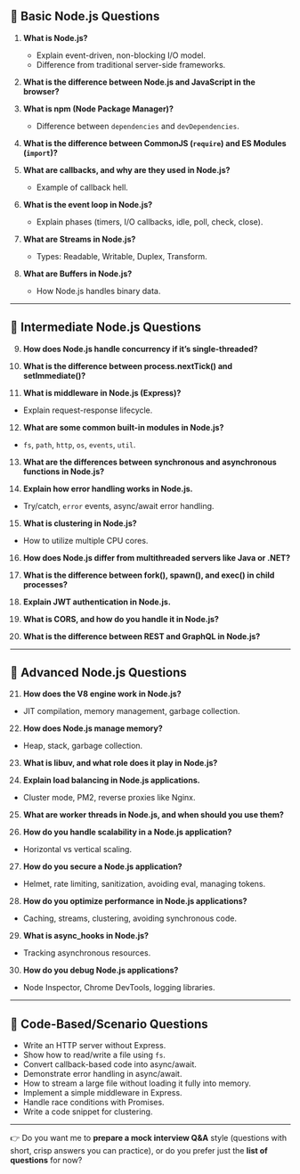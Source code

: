 ## 📌 **Basic Node.js Questions**

1. **What is Node.js?**

   * Explain event-driven, non-blocking I/O model.
   * Difference from traditional server-side frameworks.

2. **What is the difference between Node.js and JavaScript in the browser?**

3. **What is npm (Node Package Manager)?**

   * Difference between `dependencies` and `devDependencies`.

4. **What is the difference between CommonJS (`require`) and ES Modules (`import`)?**

5. **What are callbacks, and why are they used in Node.js?**

   * Example of callback hell.

6. **What is the event loop in Node.js?**

   * Explain phases (timers, I/O callbacks, idle, poll, check, close).

7. **What are Streams in Node.js?**

   * Types: Readable, Writable, Duplex, Transform.

8. **What are Buffers in Node.js?**

   * How Node.js handles binary data.

---

## 📌 **Intermediate Node.js Questions**

9. **How does Node.js handle concurrency if it’s single-threaded?**

10. **What is the difference between process.nextTick() and setImmediate()?**

11. **What is middleware in Node.js (Express)?**

* Explain request-response lifecycle.

12. **What are some common built-in modules in Node.js?**

* `fs`, `path`, `http`, `os`, `events`, `util`.

13. **What are the differences between synchronous and asynchronous functions in Node.js?**

14. **Explain how error handling works in Node.js.**

* Try/catch, `error` events, async/await error handling.

15. **What is clustering in Node.js?**

* How to utilize multiple CPU cores.

16. **How does Node.js differ from multithreaded servers like Java or .NET?**

17. **What is the difference between fork(), spawn(), and exec() in child processes?**

18. **Explain JWT authentication in Node.js.**

19. **What is CORS, and how do you handle it in Node.js?**

20. **What is the difference between REST and GraphQL in Node.js?**

---

## 📌 **Advanced Node.js Questions**

21. **How does the V8 engine work in Node.js?**

* JIT compilation, memory management, garbage collection.

22. **How does Node.js manage memory?**

* Heap, stack, garbage collection.

23. **What is libuv, and what role does it play in Node.js?**

24. **Explain load balancing in Node.js applications.**

* Cluster mode, PM2, reverse proxies like Nginx.

25. **What are worker threads in Node.js, and when should you use them?**

26. **How do you handle scalability in a Node.js application?**

* Horizontal vs vertical scaling.

27. **How do you secure a Node.js application?**

* Helmet, rate limiting, sanitization, avoiding eval, managing tokens.

28. **How do you optimize performance in Node.js applications?**

* Caching, streams, clustering, avoiding synchronous code.

29. **What is async\_hooks in Node.js?**

* Tracking asynchronous resources.

30. **How do you debug Node.js applications?**

* Node Inspector, Chrome DevTools, logging libraries.

---

## 📌 **Code-Based/Scenario Questions**

* Write an HTTP server without Express.
* Show how to read/write a file using `fs`.
* Convert callback-based code into async/await.
* Demonstrate error handling in async/await.
* How to stream a large file without loading it fully into memory.
* Implement a simple middleware in Express.
* Handle race conditions with Promises.
* Write a code snippet for clustering.

---

👉 Do you want me to **prepare a mock interview Q\&A** style (questions with short, crisp answers you can practice), or do you prefer just the **list of questions** for now?
